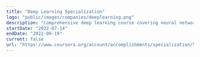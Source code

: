 ```yaml
---
title: "Deep Learning Specialization"
logo: "public/images/companies/deeplearning.png"
description: "Comprehensive deep learning course covering neural networks, CNNs, RNNs, and practical applications.\nTaught by Andrew Ng from deeplearning.ai."
startDate: "2022-07-14"
endDate: "2022-09-19"
current: false
url: "https://www.coursera.org/account/accomplishments/specialization/5JY8STWLFYW2"
---
```

